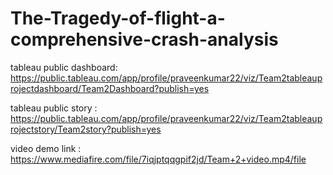 # The-Tragedy-of-flight-a-comprehensive-crash-analysis

tableau public dashboard: https://public.tableau.com/app/profile/praveenkumar22/viz/Team2tableauprojectdashboard/Team2Dashboard?publish=yes

tableau public story : https://public.tableau.com/app/profile/praveenkumar22/viz/Team2tableauprojectstory/Team2story?publish=yes

video demo link : https://www.mediafire.com/file/7iqjptqqgpif2jd/Team+2+video.mp4/file
